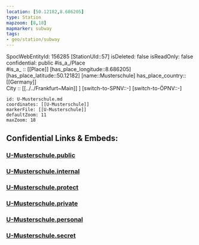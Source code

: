 ```yaml
---
location: [50.12182,8.686205] 
type: Station 
mapzoom: [8,18] 
mapmarker: subway 
tags:
- geo/station/subway
---
```

SpocWebEntityId: 156285
[StationUId::57] 
isDeleted: false
isReadOnly: false
confidential: public
#is_a_/Place  
#is_a_ :: [[Place]] 
[has_place_longitude::8.686205] 
[has_place_latitude::50.12182] 
[name::Musterschule] 
has_place_country:: [[Germany]]  
City :: [[../../Frankfurt~Main]] ] 
[switch-to-SPNV::-] 
[switch-to-ÖPNV::-] 



```leaflet
id: U-Musterschule.md
coordinates: [[U-Musterschule]] 
markerFile: [[U-Musterschule]] 
defaultZoom: 11 
maxZoom: 18
```


## Confidential Links & Embeds: 

### [U-Musterschule.public](/_public/\Earth\Continent\Europe\Europe~Central\Germany\Germany~West\Hessen\counties~Hessen\Frankfurt~Main\Stations-FFM~UU-Musterschule.public.md) 

### [U-Musterschule.internal](/_internal/\Earth\Continent\Europe\Europe~Central\Germany\Germany~West\Hessen\counties~Hessen\Frankfurt~Main\Stations-FFM~UU-Musterschule.internal.md) 

### [U-Musterschule.protect](/_protect/\Earth\Continent\Europe\Europe~Central\Germany\Germany~West\Hessen\counties~Hessen\Frankfurt~Main\Stations-FFM~UU-Musterschule.protect.md) 

### [U-Musterschule.private](/_private/\Earth\Continent\Europe\Europe~Central\Germany\Germany~West\Hessen\counties~Hessen\Frankfurt~Main\Stations-FFM~UU-Musterschule.private.md) 

### [U-Musterschule.personal](/_personal/\Earth\Continent\Europe\Europe~Central\Germany\Germany~West\Hessen\counties~Hessen\Frankfurt~Main\Stations-FFM~UU-Musterschule.personal.md) 

### [U-Musterschule.secret](/_secret/\Earth\Continent\Europe\Europe~Central\Germany\Germany~West\Hessen\counties~Hessen\Frankfurt~Main\Stations-FFM~UU-Musterschule.secret.md)

